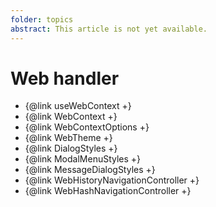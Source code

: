 ```yaml
---
folder: topics
abstract: This article is not yet available.
---
```


# Web handler

- {@link useWebContext +}
- {@link WebContext +}
- {@link WebContextOptions +}
- {@link WebTheme +}
- {@link DialogStyles +}
- {@link ModalMenuStyles +}
- {@link MessageDialogStyles +}
- {@link WebHistoryNavigationController +}
- {@link WebHashNavigationController +}
